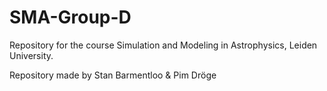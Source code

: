 # SMA-Group-D
Repository for the course Simulation and Modeling in Astrophysics, Leiden University.

Repository made by Stan Barmentloo &amp; Pim Dröge
